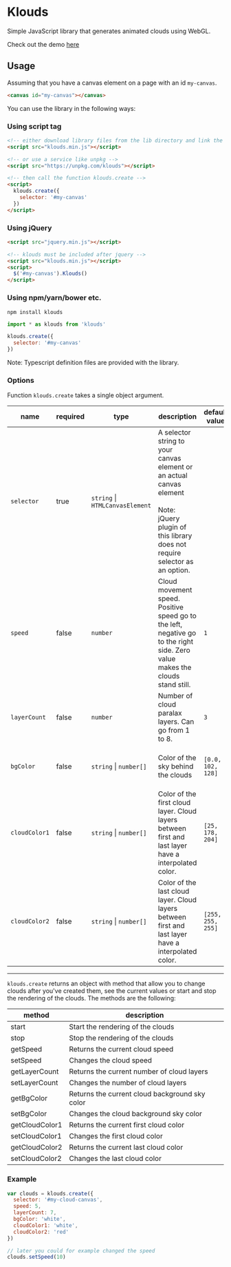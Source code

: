# Klouds

Simple JavaScript library that generates animated clouds using WebGL.

Check out the demo [here](http://skyrim.github.io/klouds)


## Usage

Assuming that you have a canvas element on a page with an id `my-canvas`.

``` html
<canvas id="my-canvas"></canvas>
```

You can use the library in the following ways:

### Using script tag

``` html
<!-- either download library files from the lib directory and link the file -->
<script src="klouds.min.js"></script>

<!-- or use a service like unpkg -->
<script src="https://unpkg.com/klouds"></script>

<!-- then call the function klouds.create -->
<script>
  klouds.create({
    selector: '#my-canvas'
  })
</script>
```

### Using jQuery

``` html
<script src="jquery.min.js"></script>

<!-- klouds must be included after jquery -->
<script src="klouds.min.js"></script>
<script>
  $('#my-canvas').Klouds()
</script>
```

### Using npm/yarn/bower etc.

```
npm install klouds
```

``` javascript
import * as klouds from 'klouds'

klouds.create({
  selector: '#my-canvas'
})
```

Note: Typescript definition files are provided with the library.

### Options

Function `klouds.create` takes a single object argument.

name | required | type | description | default value | example values
-----|----------|------|-------------|---------------|---------------
`selector` | true | `string` \| `HTMLCanvasElement` | A selector string to your canvas element or an actual canvas element <br /> <br /> Note: jQuery plugin of this library does not require selector as an option. | | `"#your-canvas-id"`
`speed` | false | `number` | Cloud movement speed. Positive speed go to the left, negative go to the right side. Zero value makes the clouds stand still. | `1` | `0` <br /> `42` <br /> `-21`
`layerCount` | false | `number` | Number of cloud paralax layers. Can go from 1 to 8. | `3` | `1` <br /> `5` <br /> `8`
`bgColor` | false | `string` \| `number[]` | Color of the sky behind the clouds | `[0.0, 102, 128]` | `"cyan"` <br /> `"#f9c900"` <br /> `"rgb(255, 128, 0)"` <br /> `[0, 128, 220]`
`cloudColor1` | false | `string` \| `number[]` | Color of the first cloud layer. Cloud layers between first and last layer have a interpolated color. | `[25, 178, 204]` | `"cyan"` <br /> `"#f9c900"` <br /> `"rgb(255, 128, 0)"` <br /> `[0, 128, 220]`
`cloudColor2` | false | `string` \| `number[]` | Color of the last cloud layer. Cloud layers between first and last layer have a interpolated color. | `[255, 255, 255]` | `"cyan"` <br /> `"#f9c900"` <br /> `"rgb(255, 128, 0)"` <br /> `[0, 128, 220]`

------------

`klouds.create` returns an object with method that allow you to change clouds after you've created them, see the current values or start and stop the rendering of the clouds. The methods are the following:

method | description
----|----
start | Start the rendering of the clouds
stop | Stop the rendering of the clouds
getSpeed | Returns the current cloud speed
setSpeed | Changes the cloud speed
getLayerCount | Returns the current number of cloud layers
setLayerCount | Changes the number of cloud layers
getBgColor | Returns the current cloud background sky color
setBgColor | Changes the cloud background sky color
getCloudColor1 | Returns the current first cloud color
setCloudColor1 | Changes the first cloud color
getCloudColor2 | Returns the current last cloud color
setCloudColor2 | Changes the last cloud color

### Example

``` javascript
var clouds = klouds.create({
  selector: '#my-cloud-canvas',
  speed: 5,
  layerCount: 7,
  bgColor: 'white',
  cloudColor1: 'white',
  cloudColor2: 'red'
})

// later you could for example changed the speed
clouds.setSpeed(10)
```